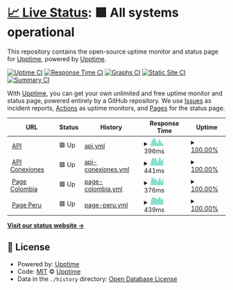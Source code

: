 # [📈 Live Status](https://status.pinbus.com): <!--live status--> **🟩 All systems operational**

This repository contains the open-source uptime monitor and status page for [Upptime](https://upptime.js.org), powered by [Upptime](https://github.com/upptime/upptime).

[![Uptime CI](https://github.com/carlosmathiasen/pinbus-status/workflows/Uptime%20CI/badge.svg)](https://github.com/carlosmathiasen/pinbus-status/actions?query=workflow%3A%22Uptime+CI%22)
[![Response Time CI](https://github.com/carlosmathiasen/pinbus-status/workflows/Response%20Time%20CI/badge.svg)](https://github.com/carlosmathiasen/pinbus-status/actions?query=workflow%3A%22Response+Time+CI%22)
[![Graphs CI](https://github.com/carlosmathiasen/pinbus-status/workflows/Graphs%20CI/badge.svg)](https://github.com/carlosmathiasen/pinbus-status/actions?query=workflow%3A%22Graphs+CI%22)
[![Static Site CI](https://github.com/carlosmathiasen/pinbus-status/workflows/Static%20Site%20CI/badge.svg)](https://github.com/carlosmathiasen/pinbus-status/actions?query=workflow%3A%22Static+Site+CI%22)
[![Summary CI](https://github.com/carlosmathiasen/pinbus-status/workflows/Summary%20CI/badge.svg)](https://github.com/carlosmathiasen/pinbus-status/actions?query=workflow%3A%22Summary+CI%22)

With [Upptime](https://upptime.js.org), you can get your own unlimited and free uptime monitor and status page, powered entirely by a GitHub repository. We use [Issues](https://github.com/upptime/upptime/issues) as incident reports, [Actions](https://github.com/carlosmathiasen/pinbus-status/actions) as uptime monitors, and [Pages](https://status.pinbus.com) for the status page.

<!--start: status pages-->
<!-- This summary is generated by Upptime (https://github.com/upptime/upptime) -->
<!-- Do not edit this manually, your changes will be overwritten -->
<!-- prettier-ignore -->
| URL | Status | History | Response Time | Uptime |
| --- | ------ | ------- | ------------- | ------ |
| <img alt="" src="https://icons.duckduckgo.com/ip3/api.pinbus.com.ico" height="13"> [API](https://api.pinbus.com) | 🟩 Up | [api.yml](https://github.com/carlosmathiasen/pinbus-status/commits/HEAD/history/api.yml) | <details><summary><img alt="Response time graph" src="./graphs/api/response-time-week.png" height="20"> 396ms</summary><br><a href="https://status.pinbus.com/history/api"><img alt="Response time 371" src="https://img.shields.io/endpoint?url=https%3A%2F%2Fraw.githubusercontent.com%2Fcarlosmathiasen%2Fpinbus-status%2FHEAD%2Fapi%2Fapi%2Fresponse-time.json"></a><br><a href="https://status.pinbus.com/history/api"><img alt="24-hour response time 206" src="https://img.shields.io/endpoint?url=https%3A%2F%2Fraw.githubusercontent.com%2Fcarlosmathiasen%2Fpinbus-status%2FHEAD%2Fapi%2Fapi%2Fresponse-time-day.json"></a><br><a href="https://status.pinbus.com/history/api"><img alt="7-day response time 396" src="https://img.shields.io/endpoint?url=https%3A%2F%2Fraw.githubusercontent.com%2Fcarlosmathiasen%2Fpinbus-status%2FHEAD%2Fapi%2Fapi%2Fresponse-time-week.json"></a><br><a href="https://status.pinbus.com/history/api"><img alt="30-day response time 454" src="https://img.shields.io/endpoint?url=https%3A%2F%2Fraw.githubusercontent.com%2Fcarlosmathiasen%2Fpinbus-status%2FHEAD%2Fapi%2Fapi%2Fresponse-time-month.json"></a><br><a href="https://status.pinbus.com/history/api"><img alt="1-year response time 371" src="https://img.shields.io/endpoint?url=https%3A%2F%2Fraw.githubusercontent.com%2Fcarlosmathiasen%2Fpinbus-status%2FHEAD%2Fapi%2Fapi%2Fresponse-time-year.json"></a></details> | <details><summary><a href="https://status.pinbus.com/history/api">100.00%</a></summary><a href="https://status.pinbus.com/history/api"><img alt="All-time uptime 99.97%" src="https://img.shields.io/endpoint?url=https%3A%2F%2Fraw.githubusercontent.com%2Fcarlosmathiasen%2Fpinbus-status%2FHEAD%2Fapi%2Fapi%2Fuptime.json"></a><br><a href="https://status.pinbus.com/history/api"><img alt="24-hour uptime 100.00%" src="https://img.shields.io/endpoint?url=https%3A%2F%2Fraw.githubusercontent.com%2Fcarlosmathiasen%2Fpinbus-status%2FHEAD%2Fapi%2Fapi%2Fuptime-day.json"></a><br><a href="https://status.pinbus.com/history/api"><img alt="7-day uptime 100.00%" src="https://img.shields.io/endpoint?url=https%3A%2F%2Fraw.githubusercontent.com%2Fcarlosmathiasen%2Fpinbus-status%2FHEAD%2Fapi%2Fapi%2Fuptime-week.json"></a><br><a href="https://status.pinbus.com/history/api"><img alt="30-day uptime 100.00%" src="https://img.shields.io/endpoint?url=https%3A%2F%2Fraw.githubusercontent.com%2Fcarlosmathiasen%2Fpinbus-status%2FHEAD%2Fapi%2Fapi%2Fuptime-month.json"></a><br><a href="https://status.pinbus.com/history/api"><img alt="1-year uptime 99.97%" src="https://img.shields.io/endpoint?url=https%3A%2F%2Fraw.githubusercontent.com%2Fcarlosmathiasen%2Fpinbus-status%2FHEAD%2Fapi%2Fapi%2Fuptime-year.json"></a></details>
| <img alt="" src="https://icons.duckduckgo.com/ip3/api-conexiones.pinbus.com.ico" height="13"> [API Conexiones](https://api-conexiones.pinbus.com) | 🟩 Up | [api-conexiones.yml](https://github.com/carlosmathiasen/pinbus-status/commits/HEAD/history/api-conexiones.yml) | <details><summary><img alt="Response time graph" src="./graphs/api-conexiones/response-time-week.png" height="20"> 441ms</summary><br><a href="https://status.pinbus.com/history/api-conexiones"><img alt="Response time 471" src="https://img.shields.io/endpoint?url=https%3A%2F%2Fraw.githubusercontent.com%2Fcarlosmathiasen%2Fpinbus-status%2FHEAD%2Fapi%2Fapi-conexiones%2Fresponse-time.json"></a><br><a href="https://status.pinbus.com/history/api-conexiones"><img alt="24-hour response time 506" src="https://img.shields.io/endpoint?url=https%3A%2F%2Fraw.githubusercontent.com%2Fcarlosmathiasen%2Fpinbus-status%2FHEAD%2Fapi%2Fapi-conexiones%2Fresponse-time-day.json"></a><br><a href="https://status.pinbus.com/history/api-conexiones"><img alt="7-day response time 441" src="https://img.shields.io/endpoint?url=https%3A%2F%2Fraw.githubusercontent.com%2Fcarlosmathiasen%2Fpinbus-status%2FHEAD%2Fapi%2Fapi-conexiones%2Fresponse-time-week.json"></a><br><a href="https://status.pinbus.com/history/api-conexiones"><img alt="30-day response time 482" src="https://img.shields.io/endpoint?url=https%3A%2F%2Fraw.githubusercontent.com%2Fcarlosmathiasen%2Fpinbus-status%2FHEAD%2Fapi%2Fapi-conexiones%2Fresponse-time-month.json"></a><br><a href="https://status.pinbus.com/history/api-conexiones"><img alt="1-year response time 471" src="https://img.shields.io/endpoint?url=https%3A%2F%2Fraw.githubusercontent.com%2Fcarlosmathiasen%2Fpinbus-status%2FHEAD%2Fapi%2Fapi-conexiones%2Fresponse-time-year.json"></a></details> | <details><summary><a href="https://status.pinbus.com/history/api-conexiones">100.00%</a></summary><a href="https://status.pinbus.com/history/api-conexiones"><img alt="All-time uptime 100.00%" src="https://img.shields.io/endpoint?url=https%3A%2F%2Fraw.githubusercontent.com%2Fcarlosmathiasen%2Fpinbus-status%2FHEAD%2Fapi%2Fapi-conexiones%2Fuptime.json"></a><br><a href="https://status.pinbus.com/history/api-conexiones"><img alt="24-hour uptime 100.00%" src="https://img.shields.io/endpoint?url=https%3A%2F%2Fraw.githubusercontent.com%2Fcarlosmathiasen%2Fpinbus-status%2FHEAD%2Fapi%2Fapi-conexiones%2Fuptime-day.json"></a><br><a href="https://status.pinbus.com/history/api-conexiones"><img alt="7-day uptime 100.00%" src="https://img.shields.io/endpoint?url=https%3A%2F%2Fraw.githubusercontent.com%2Fcarlosmathiasen%2Fpinbus-status%2FHEAD%2Fapi%2Fapi-conexiones%2Fuptime-week.json"></a><br><a href="https://status.pinbus.com/history/api-conexiones"><img alt="30-day uptime 100.00%" src="https://img.shields.io/endpoint?url=https%3A%2F%2Fraw.githubusercontent.com%2Fcarlosmathiasen%2Fpinbus-status%2FHEAD%2Fapi%2Fapi-conexiones%2Fuptime-month.json"></a><br><a href="https://status.pinbus.com/history/api-conexiones"><img alt="1-year uptime 100.00%" src="https://img.shields.io/endpoint?url=https%3A%2F%2Fraw.githubusercontent.com%2Fcarlosmathiasen%2Fpinbus-status%2FHEAD%2Fapi%2Fapi-conexiones%2Fuptime-year.json"></a></details>
| <img alt="" src="https://icons.duckduckgo.com/ip3/pinbus.com.ico" height="13"> [Page Colombia](https://pinbus.com) | 🟩 Up | [page-colombia.yml](https://github.com/carlosmathiasen/pinbus-status/commits/HEAD/history/page-colombia.yml) | <details><summary><img alt="Response time graph" src="./graphs/page-colombia/response-time-week.png" height="20"> 376ms</summary><br><a href="https://status.pinbus.com/history/page-colombia"><img alt="Response time 422" src="https://img.shields.io/endpoint?url=https%3A%2F%2Fraw.githubusercontent.com%2Fcarlosmathiasen%2Fpinbus-status%2FHEAD%2Fapi%2Fpage-colombia%2Fresponse-time.json"></a><br><a href="https://status.pinbus.com/history/page-colombia"><img alt="24-hour response time 268" src="https://img.shields.io/endpoint?url=https%3A%2F%2Fraw.githubusercontent.com%2Fcarlosmathiasen%2Fpinbus-status%2FHEAD%2Fapi%2Fpage-colombia%2Fresponse-time-day.json"></a><br><a href="https://status.pinbus.com/history/page-colombia"><img alt="7-day response time 376" src="https://img.shields.io/endpoint?url=https%3A%2F%2Fraw.githubusercontent.com%2Fcarlosmathiasen%2Fpinbus-status%2FHEAD%2Fapi%2Fpage-colombia%2Fresponse-time-week.json"></a><br><a href="https://status.pinbus.com/history/page-colombia"><img alt="30-day response time 459" src="https://img.shields.io/endpoint?url=https%3A%2F%2Fraw.githubusercontent.com%2Fcarlosmathiasen%2Fpinbus-status%2FHEAD%2Fapi%2Fpage-colombia%2Fresponse-time-month.json"></a><br><a href="https://status.pinbus.com/history/page-colombia"><img alt="1-year response time 422" src="https://img.shields.io/endpoint?url=https%3A%2F%2Fraw.githubusercontent.com%2Fcarlosmathiasen%2Fpinbus-status%2FHEAD%2Fapi%2Fpage-colombia%2Fresponse-time-year.json"></a></details> | <details><summary><a href="https://status.pinbus.com/history/page-colombia">100.00%</a></summary><a href="https://status.pinbus.com/history/page-colombia"><img alt="All-time uptime 98.37%" src="https://img.shields.io/endpoint?url=https%3A%2F%2Fraw.githubusercontent.com%2Fcarlosmathiasen%2Fpinbus-status%2FHEAD%2Fapi%2Fpage-colombia%2Fuptime.json"></a><br><a href="https://status.pinbus.com/history/page-colombia"><img alt="24-hour uptime 100.00%" src="https://img.shields.io/endpoint?url=https%3A%2F%2Fraw.githubusercontent.com%2Fcarlosmathiasen%2Fpinbus-status%2FHEAD%2Fapi%2Fpage-colombia%2Fuptime-day.json"></a><br><a href="https://status.pinbus.com/history/page-colombia"><img alt="7-day uptime 100.00%" src="https://img.shields.io/endpoint?url=https%3A%2F%2Fraw.githubusercontent.com%2Fcarlosmathiasen%2Fpinbus-status%2FHEAD%2Fapi%2Fpage-colombia%2Fuptime-week.json"></a><br><a href="https://status.pinbus.com/history/page-colombia"><img alt="30-day uptime 94.11%" src="https://img.shields.io/endpoint?url=https%3A%2F%2Fraw.githubusercontent.com%2Fcarlosmathiasen%2Fpinbus-status%2FHEAD%2Fapi%2Fpage-colombia%2Fuptime-month.json"></a><br><a href="https://status.pinbus.com/history/page-colombia"><img alt="1-year uptime 98.37%" src="https://img.shields.io/endpoint?url=https%3A%2F%2Fraw.githubusercontent.com%2Fcarlosmathiasen%2Fpinbus-status%2FHEAD%2Fapi%2Fpage-colombia%2Fuptime-year.json"></a></details>
| <img alt="" src="https://icons.duckduckgo.com/ip3/pinbus.pe.ico" height="13"> [Page Peru](https://pinbus.pe) | 🟩 Up | [page-peru.yml](https://github.com/carlosmathiasen/pinbus-status/commits/HEAD/history/page-peru.yml) | <details><summary><img alt="Response time graph" src="./graphs/page-peru/response-time-week.png" height="20"> 439ms</summary><br><a href="https://status.pinbus.com/history/page-peru"><img alt="Response time 521" src="https://img.shields.io/endpoint?url=https%3A%2F%2Fraw.githubusercontent.com%2Fcarlosmathiasen%2Fpinbus-status%2FHEAD%2Fapi%2Fpage-peru%2Fresponse-time.json"></a><br><a href="https://status.pinbus.com/history/page-peru"><img alt="24-hour response time 466" src="https://img.shields.io/endpoint?url=https%3A%2F%2Fraw.githubusercontent.com%2Fcarlosmathiasen%2Fpinbus-status%2FHEAD%2Fapi%2Fpage-peru%2Fresponse-time-day.json"></a><br><a href="https://status.pinbus.com/history/page-peru"><img alt="7-day response time 439" src="https://img.shields.io/endpoint?url=https%3A%2F%2Fraw.githubusercontent.com%2Fcarlosmathiasen%2Fpinbus-status%2FHEAD%2Fapi%2Fpage-peru%2Fresponse-time-week.json"></a><br><a href="https://status.pinbus.com/history/page-peru"><img alt="30-day response time 557" src="https://img.shields.io/endpoint?url=https%3A%2F%2Fraw.githubusercontent.com%2Fcarlosmathiasen%2Fpinbus-status%2FHEAD%2Fapi%2Fpage-peru%2Fresponse-time-month.json"></a><br><a href="https://status.pinbus.com/history/page-peru"><img alt="1-year response time 521" src="https://img.shields.io/endpoint?url=https%3A%2F%2Fraw.githubusercontent.com%2Fcarlosmathiasen%2Fpinbus-status%2FHEAD%2Fapi%2Fpage-peru%2Fresponse-time-year.json"></a></details> | <details><summary><a href="https://status.pinbus.com/history/page-peru">100.00%</a></summary><a href="https://status.pinbus.com/history/page-peru"><img alt="All-time uptime 98.30%" src="https://img.shields.io/endpoint?url=https%3A%2F%2Fraw.githubusercontent.com%2Fcarlosmathiasen%2Fpinbus-status%2FHEAD%2Fapi%2Fpage-peru%2Fuptime.json"></a><br><a href="https://status.pinbus.com/history/page-peru"><img alt="24-hour uptime 100.00%" src="https://img.shields.io/endpoint?url=https%3A%2F%2Fraw.githubusercontent.com%2Fcarlosmathiasen%2Fpinbus-status%2FHEAD%2Fapi%2Fpage-peru%2Fuptime-day.json"></a><br><a href="https://status.pinbus.com/history/page-peru"><img alt="7-day uptime 100.00%" src="https://img.shields.io/endpoint?url=https%3A%2F%2Fraw.githubusercontent.com%2Fcarlosmathiasen%2Fpinbus-status%2FHEAD%2Fapi%2Fpage-peru%2Fuptime-week.json"></a><br><a href="https://status.pinbus.com/history/page-peru"><img alt="30-day uptime 92.81%" src="https://img.shields.io/endpoint?url=https%3A%2F%2Fraw.githubusercontent.com%2Fcarlosmathiasen%2Fpinbus-status%2FHEAD%2Fapi%2Fpage-peru%2Fuptime-month.json"></a><br><a href="https://status.pinbus.com/history/page-peru"><img alt="1-year uptime 98.30%" src="https://img.shields.io/endpoint?url=https%3A%2F%2Fraw.githubusercontent.com%2Fcarlosmathiasen%2Fpinbus-status%2FHEAD%2Fapi%2Fpage-peru%2Fuptime-year.json"></a></details>

<!--end: status pages-->

[**Visit our status website →**](https://status.pinbus.com)

## 📄 License

- Powered by: [Upptime](https://github.com/upptime/upptime)
- Code: [MIT](./LICENSE) © [Upptime](https://upptime.js.org)
- Data in the `./history` directory: [Open Database License](https://opendatacommons.org/licenses/odbl/1-0/)
